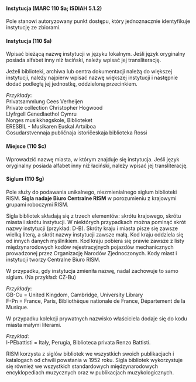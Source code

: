 #### Instytucja (MARC 110 $a; ISDIAH 5.1.2)

Pole stanowi autoryzowany punkt dostępu, który jednoznacznie identyfikuje instytucję ze zbiorami.

#### Instytucja (110 $a)

Wpisać bieżącą nazwę instytucji w języku lokalnym. Jeśli język oryginalny posiada alfabet inny niż łaciński, należy wpisać jej transliterację.   

Jeżeli biblioteki, archiwa lub centra dokumentacji należą do większej instytucji, należy najpierw wpisać nazwę większej instytucji i następnie dodać podległą jej jednostkę, oddzieloną przecinkiem.

_Przykłady_:  
Privatsammlung Cees Verheijen  
Private collection Christopher Hogwood  
Llyfrgell Genedlaethol Cymru  
Norges musikkhøgskole, Biblioteket  
ERESBIL - Musikaren Euskal Artxiboa  
Gosudarstvennaja publičnaja istoričeskaja biblioteka Rossi

#### Miejsce (110 $c)

Wprowadzić nazwę miasta, w którym znajduje się instytucja. Jeśli język oryginalny posiada alfabet inny niż łaciński, należy wpisać jej transliterację.

#### Siglum (110 $g)

Pole służy do podawania unikalnego, niezmienialnego siglum biblioteki RISM. **Sigla nadaje Biuro Centralne RISM** w porozumieniu z krajowymi grupami roboczymi RISM.

Sigla bibliotek składają się z trzech elementów: skrótu krajowego, skrótu miasta i skrótu instytucji. W niektórych przypadkach można pominąć skrót nazwy instytucji (przykład: D-B). Skróty kraju i miasta pisze się zawsze wielką literą, a skrót nazwy instytucji zawsze małą. Kod kraju oddziela się od innych danych myślnikiem. Kod kraju pobiera się prawie zawsze z listy międzynarodowych kodów rejestracyjnych pojazdów mechanicznych prowadzonej przez Organizację Narodów Zjednoczonych. Kody miast i instytucji tworzy Centralne Biuro RISM.

 W przypadku, gdy instytucja zmieniła nazwę, nadal zachowuje to samo siglum. (Na przykład: CZ-Bu)



_Przykłady_:  
GB-Cu = United Kingdom, Cambridge, University Library  
F-Pn = France, Paris, Bibliothèque nationale de France, Département de la Musique.

W przypadku kolekcji prywatnych nazwisko właściciela dodaje się do kodu miasta małymi literami.

_Przykład_:  
I-PEbattisti = Italy, Perugia, Biblioteca privata Renzo Battisti.

RISM korzysta z siglów bibliotek we wszystkich swoich publikacjach i katalogach od chwili powstania w 1952 roku. Sigla bibliotek wykorzystuje się również we wszystkich standardowych międzynarodowych encyklopediach muzycznych oraz w publikacjach muzykologicznych.
